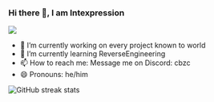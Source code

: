 
### Hi there 👋, I am Intexpression
![](https://api.githubtrends.io/user/svg/intexpression/langs?time_range=one_year&include_private=True&loc_metric=changed&theme=dark)


- 🔭 I’m currently working on every project known to world 
- 🌱 I’m currently learning ReverseEngineering 
- 📫 How to reach me: Message me on Discord: cbzc 
- 😄 Pronouns: he/him 


![GitHub streak stats](https://streak-stats.demolab.com/?user=intexpression)  

